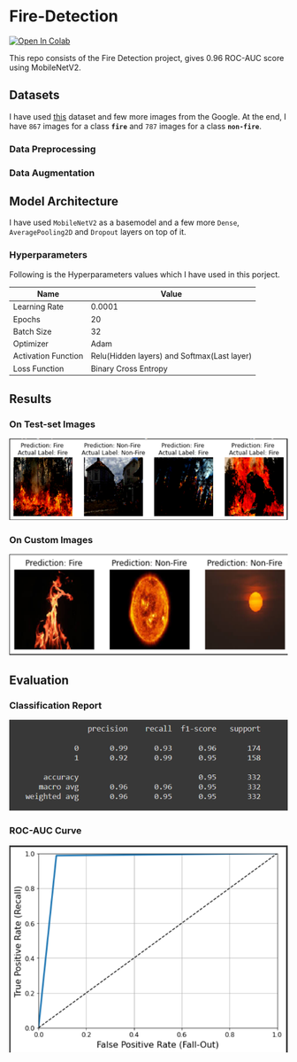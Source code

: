 # Fire-Detection
[![Open In Colab](https://colab.research.google.com/assets/colab-badge.svg)](https://colab.research.google.com/github/harshdhamecha/Fire-Detection/blob/main/Fire-Detector.ipynb)  

This repo consists of the Fire Detection project, gives 0.96 ROC-AUC score using MobileNetV2. 

## Datasets 
I have used [this](https://www.kaggle.com/phylake1337/fire-dataset) dataset and few more images from the Google. At the end, I have `867` images for a class **`fire`** and `787` images for a class **`non-fire`**.

### Data Preprocessing


### Data Augmentation


## Model Architecture
I have used `MobileNetV2` as a basemodel and a few more `Dense`, `AveragePooling2D` and `Dropout` layers on top of it.  

### Hyperparameters  

Following is the Hyperparameters values which I have used in this porject.  

Name | Value
-----|------
Learning Rate | 0.0001
Epochs | 20
Batch Size | 32
Optimizer | Adam
Activation Function | Relu(Hidden layers) and Softmax(Last layer)
Loss Function | Binary Cross Entropy

## Results 

### On Test-set Images
![](Results/test_set.PNG)
### On Custom Images
![](Results/custom_test_imgs.PNG)

## Evaluation
### Classification Report
![](Results/classification-report.PNG)  

### ROC-AUC Curve
![](Results/roc-auc-curve.PNG)

